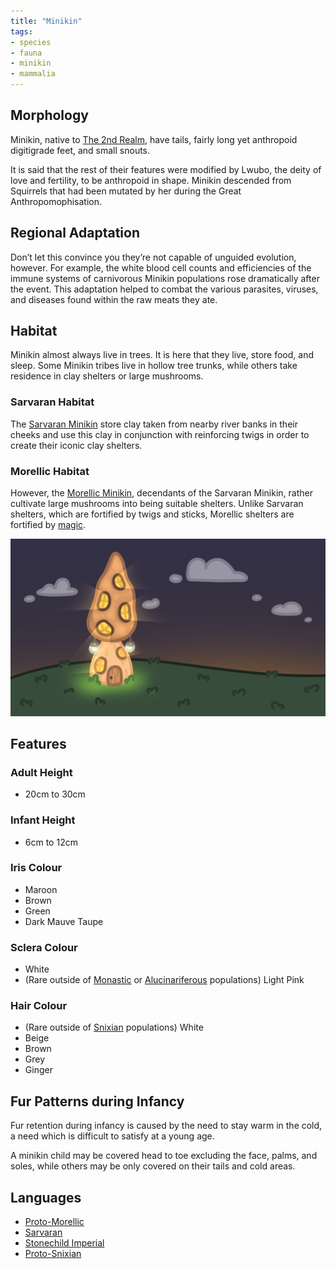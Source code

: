 ```yaml
---
title: "Minikin"
tags:
- species
- fauna
- minikin
- mammalia
---
```

## Morphology
Minikin, native to [The 2nd Realm](locations/2nd-realm/2nd-realm.md), have tails, fairly long yet anthropoid digitigrade feet, and small snouts.

It is said that the rest of their features were modified by Lwubo, the deity of love and fertility, to be anthropoid in shape. Minikin descended from Squirrels that had been mutated by her during the Great Anthropomophisation.

## Regional Adaptation
Don’t let this convince you they’re not capable of unguided evolution, however. For example, the white blood cell counts and efficiencies of the immune systems of carnivorous Minikin populations rose dramatically after the event. This adaptation helped to combat the various parasites, viruses, and diseases found within the raw meats they ate.

## Habitat
Minikin almost always live in trees. It is here that they live, store food, and sleep. Some Minikin tribes live in hollow tree trunks, while others take residence in clay shelters or large mushrooms.

### Sarvaran Habitat
The [Sarvaran Minikin](cultures/morellic/sarvara/sarvara.md) store clay taken from nearby river banks in their cheeks and use this clay in conjunction with reinforcing twigs in order to create their iconic clay shelters.

### Morellic Habitat
However, the [Morellic Minikin](cultures/morellic/morellic-culture.md), decendants of the Sarvaran Minikin, rather cultivate large mushrooms into being suitable shelters. Unlike Sarvaran shelters, which are fortified by twigs and sticks, Morellic shelters are fortified by [magic](alucinara/alucinarium.md).

![](images/morellic_hut_at_night.png)

## Features
### Adult Height
- 20cm to 30cm

### Infant Height
- 6cm to 12cm

### Iris Colour
- Maroon
- Brown
- Green
- Dark Mauve Taupe

### Sclera Colour
- White
- (Rare outside of [Monastic](cultures/morellic/stonechild-empire/empire-of-the-petrified-child.md) or [Alucinariferous](alucinara/alucinarium.md) populations) Light Pink

### Hair Colour
- (Rare outside of [Snixian](cultures/snixian/snixia/snixia.md) populations) White
- Beige
- Brown
- Grey
- Ginger

## Fur Patterns during Infancy
Fur retention during infancy is caused by the need to stay warm in the cold, a need which is difficult to satisfy at a young age.

A minikin child may be covered head to toe excluding the face, palms, and soles, while others may be only covered on their tails and cold areas.

## Languages
- [Proto-Morellic](languages/morellic/proto-morellic.md)
- [Sarvaran](languages/morellic/sarvaran/sarvaran.md)
- [Stonechild Imperial](languages/morellic/sarvaran/stonechild-imperial/stonechild-imperial.md)
- [Proto-Snixian](languages/snixian/proto-snixian.md)